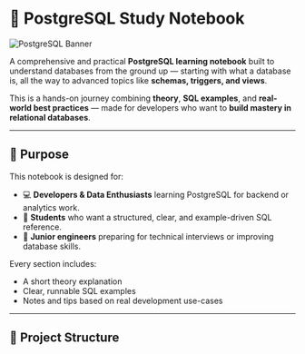 # 📘 PostgreSQL Study Notebook

![PostgreSQL Banner](https://media.giphy.com/media/v1.Y2lkPTc5MGI3NjExa2dpb3h1a2Yxd2xzc2hsb2Z3Mzdwa2tsNm84Z3UxYTBzYXN0bmF0ciZlcD12MV9naWZzX3NlYXJjaCZjdD1n/JIX9t2j0ZTN9S/giphy.gif)

A comprehensive and practical **PostgreSQL learning notebook** built to understand databases from the ground up — starting with what a database is, all the way to advanced topics like **schemas, triggers, and views**.  

This is a hands-on journey combining **theory**, **SQL examples**, and **real-world best practices** — made for developers who want to **build mastery in relational databases**.

---

## 🧭 Purpose

This notebook is designed for:
- 💻 **Developers & Data Enthusiasts** learning PostgreSQL for backend or analytics work.  
- 📘 **Students** who want a structured, clear, and example-driven SQL reference.  
- 🚀 **Junior engineers** preparing for technical interviews or improving database skills.

Every section includes:
- A short theory explanation  
- Clear, runnable SQL examples  
- Notes and tips based on real development use-cases  

---

## 🧩 Project Structure

